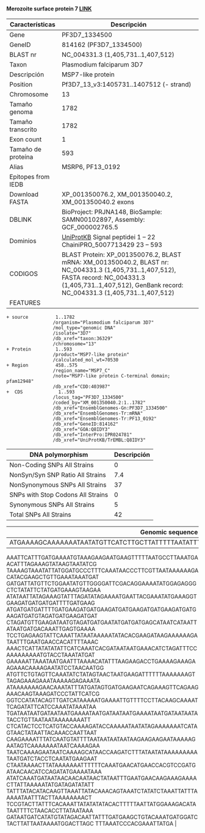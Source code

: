 #### Merozoite surface protein 7 [LINK](https://www.ncbi.nlm.nih.gov/gene/814162) 

| **Características** | **Descripción** |
| ------ | ----------- |
| Gene|	PF3D7_1334500 |
|GeneID| 814162 (PF3D7_1334500) |
|BLAST nr| NC_004331.3 (1,405,731..1,407,512)	|
| Taxon | Plasmodium falciparum 3D7 |
| Descripción | MSP7-like protein |
| Position | Pf3D7_13_v3:1405731..1407512 (- strand) |
| Chromosome  | 13 |
| Tamaño genoma| 1782 |
| Tamaño transcrito | 1782 |
| Exon count |  1 |
| Tamaño de proteína | 593 |
| Alias| MSRP6, PF13_0192 |
| Epitopes from IEDB |  |
| Download FASTA |XP_001350076.2, XM_001350040.2, XM_001350040.2 exons|
|DBLINK|  BioProject: PRJNA148, BioSample: SAMN00102897, Assembly: GCF_000002765.5|
|Dominios| [UniProtKB](https://www.uniprot.org/uniprot/Q8IDY3) Signal peptidei	1 – 22 ChainiPRO_5007713429	23 – 593|
|CODIGOS|BLAST Protein: 	XP_001350076.2, BLAST mRNA: 	XM_001350040.2, BLAST nr: 	NC_004331.3 (1,405,731..1,407,512), FASTA record: 	NC_004331.3 (1,405,731..1,407,512), GenBank record: 	NC_004331.3 (1,405,731..1,407,512)|
|FEATURES|          
    + source          1..1782
                     /organism="Plasmodium falciparum 3D7"
                     /mol_type="genomic DNA"
                     /isolate="3D7"
                     /db_xref="taxon:36329"
                     /chromosome="13"
    + Protein         1..593
                     /product="MSP7-like protein"
                     /calculated_mol_wt=70530
    + Region          458..575
                     /region_name="MSP7_C"
                     /note="MSP7-like protein C-terminal domain; pfam12948"
                     /db_xref="CDD:403987"
    +  CDS             1..593
                     /locus_tag="PF3D7_1334500"
                     /coded_by="XM_001350040.2:1..1782"
                     /db_xref="EnsemblGenomes-Gn:PF3D7_1334500"
                     /db_xref="EnsemblGenomes-Tr:mRNA"
                     /db_xref="EnsemblGenomes-Tr:PF13_0192"
                     /db_xref="GeneID:814162"
                     /db_xref="GOA:Q8IDY3"
                     /db_xref="InterPro:IPR024781"
                     /db_xref="UniProtKB/TrEMBL:Q8IDY3"


| DNA polymorphism  | Descripción |
| ------ | ----------- |
| Non-Coding SNPs All Strains | 0 |
| NonSyn/Syn SNP Ratio All Strains  | 7.4 |
| NonSynonymous SNPs All Strains  | 37 |
| SNPs with Stop Codons All Strains  | 0 |
| Synonymous SNPs All Strains  | 5 |
| Total SNPs All Strains | 42 |


| Genomic sequence|
| ------ |
| ATGAAAAGCAAAAAAATAATATGTTCATCTTGCTTATTTTTAATATTTTTAAGTGTAATATTTTGTAGTGAACCAGATAC
AAATTCATTTGATGAAAATGTAAAGAAGAATGAAGTTTTTAATGCCTTAAATGAACATTTAGAAAGTATAAGTAATATCG
TAAAAGTAAATATTATGGATGCCCTTTCAAATAACCCTTCGTTAATAAAAAAGACATACGAAGCTGTTGAAATAAATGAT
GATGATTATGTTCTGGAATATGTTGGGGATTCGACAGGAAAATATGGAGAGGGCTCTATATTCTATGATGAAAGTAAGAA
ATATAATTATAGAAAGTATTTAGATATAGAAAATGAATTACGAAATATGAAAGGTGAAGATGATGATGATTTTGATGAAG
ATGATGATGATTTTGATGAAGATGATGAAGATGATGAAGATGATGAAGATGATGAAGATGATGTAGATGATGAAGATGAT
CTAGATGTTGAAGATAATGTAGATGATGAATATGATGATGAGCATAATCATAATTATAATGATGACAAATTGAGTGAAAA
TCCTGAGAAGTATTCAAATTATAATAAAAATATACACGAAGATAAGAAAAAAGATAATTTGAATGAACCACATTTTAAAC
AAACTCATTATATATATTCATCAAATCACGATAATAATGAAACATCTAGATTTCCAAAAAAAAATGTACCTAAATATGAT
GAAAAATTAAATAATGAATTTAAAACATATTTAAGAAGACCTGAAAAGAAAGAAGAAACAAAAGAATATCCTAACAATGG
ATGTTCTGTAGTTCAAATATCTATAGTAACTAATGAAGATTTTTTAAAAAAAGTTAGAGAAAGAAATAAAAAGAGAAATA
ATAAAAAAAGAACAAATATTTATGATAGTGATGAAGAATCAGAAAGTTCAGAAGAAACAAGTAAAGATCCCTATTCATCG
GGTCCATATACAGTTGATCATAAAAATGAAAATTGTTTTCCTTACAAGCAAAATTCAGATATTCATCCAAATATAAATAA
TGATAATAATGATAATAATGAAAATAATGATAATAATGAAAATAATGATAATAATATACCTGTTAATAATAAAAAAAATT
CTCATACTCCTCATGTACCAAAAGATACCAAAAATAATATAGAAAAAAATCATAGTAACTATAATTACAAACCAATTAAT
CAAGAAAATTTATCAATGTATTTTAATAATAATAATAAGAAGAAGAATAAAAAGAATAGTCAAAAAAATAATCAAAAGAA
TAATCAAAAGAATAATCAAAAGCATAACCAAGATCTTTATAATATAAAAAAAAATAATGATCTACCTCAATATGAAGAAT
CTAATAAAACTTATAAAAAAATTTTTTCAAATGAACATGAACCACGTCCGATGATAACAACATCCAGATATGAAAATAAA
ATATCAAATGATAATAACAACAATAACTATAATTTGAATGAACAAGAAAGAAAACTTATTAAAAATATGATAGATATATT
TATTTATACATACAAGTTAAATTATACAAACAGTAAATCTATATCTAAATTATTTAAAAATAATTTACTTAAAAAAAACT
TCCGTACTTATTTCACAAATTATATATATACACTTTTTAATTATGGAAAGACATATAATTTTCTAACACCTTATAATAAA
GATAATGATCATATGTATAGACAATTATTTGATGAAGCTGTACAAATGATGGATCTACTTATTAATAAAATGGACTTAGC
TTTAAATCCCACGAAATTATGA |


